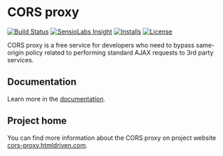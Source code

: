 # CORS proxy

[![Build Status](https://travis-ci.org/htmldriven/cors-proxy.svg?branch=master)](https://travis-ci.org/htmldriven/cors-proxy)
[![SensioLabs Insight](https://img.shields.io/sensiolabs/i/edb8e93a-2918-41e7-8667-7bf2dfe3b492.svg)](https://insight.sensiolabs.com/projects/edb8e93a-2918-41e7-8667-7bf2dfe3b492)
[![Installs](https://img.shields.io/packagist/dt/htmldriven/cors-proxy.svg)](https://packagist.org/packages/htmldriven/cors-proxy)
[![License](https://img.shields.io/packagist/l/htmldriven/cors-proxy.svg)](https://packagist.org/packages/htmldriven/cors-proxy)

CORS proxy is a free service for developers who need to bypass same-origin policy related to performing standard AJAX requests to 3rd party services.

## Documentation

Learn more in the [documentation](docs/en/index.md).

## Project home

You can find more information about the CORS proxy on project website [cors-proxy.htmldriven.com](https://cors-proxy.htmldriven.com).
